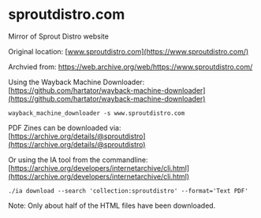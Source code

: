 # sproutdistro.com
Mirror of Sprout Distro website

Original location: [www.sproutdistro.com](https://www.sproutdistro.com/)

Archvied from: https://web.archive.org/web/https://www.sproutdistro.com/

Using the Wayback Machine Downloader: [https://github.com/hartator/wayback-machine-downloader](https://github.com/hartator/wayback-machine-downloader)

`wayback_machine_downloader -s www.sproutdistro.com`

PDF Zines can be downloaded via: [https://archive.org/details/@sproutdistro](https://archive.org/details/@sproutdistro)

Or using the IA tool from the commandline: [https://archive.org/developers/internetarchive/cli.html](https://archive.org/developers/internetarchive/cli.html)

`./ia download --search 'collection:sproutdistro' --format='Text PDF'`

Note: Only about half of the HTML files have been downloaded.
